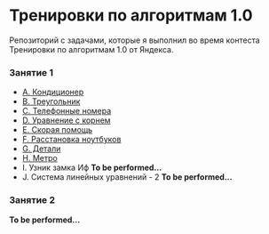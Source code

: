 # Тренировки по алгоритмам 1.0
Репозиторий с задачами, которые я выполнил во время контеста Тренировки по алгоритмам 1.0 от Яндекса.

### Занятие 1
* [A. Кондиционер](https://github.com/alexander-tereshin/yandex-algorithm-trainings_1.0/blob/main/hw1a.py)
* [B. Треугольник](https://github.com/alexander-tereshin/yandex-algorithm-trainings_1.0/blob/main/hw1b.py)
* [C. Телефонные номера](https://github.com/alexander-tereshin/yandex-algorithm-trainings_1.0/blob/main/hw1c.py)
* [D. Уравнение с корнем](https://github.com/alexander-tereshin/yandex-algorithm-trainings_1.0/blob/main/hw1d.py)
* [E. Скорая помощь](https://github.com/alexander-tereshin/yandex-algorithm-trainings_1.0/blob/main/hw1e.py)
* [F. Расстановка ноутбуков](https://github.com/alexander-tereshin/yandex-algorithm-trainings_1.0/blob/main/hw1f.py)
* [G. Детали](https://github.com/alexander-tereshin/yandex-algorithm-trainings_1.0/blob/main/hw1g.py)
* [H. Метро](https://github.com/alexander-tereshin/yandex-algorithm-trainings_1.0/blob/main/hw1h.py)
* I. Узник замка Иф **To be performed...**
* J. Система линейных уравнений - 2 **To be performed...**

### Занятие 2
**To be performed...**
